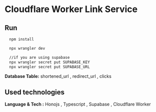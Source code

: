 
# Cloudflare Worker Link Service





## Run



```bash
  npm install
```

```bash
  npx wrangler dev
```

```bash
  //if you are using supabase 
  npx wrangler secret put SUPABASE_KEY 
  npx wrangler secret put SUPABASE_URL
```


**Database Table:** shortened_url , redirect_url , clicks



  
## Used technologies

**Language & Tech :** Honojs , Typescript , Supabase , Cloudflare Worker
  
